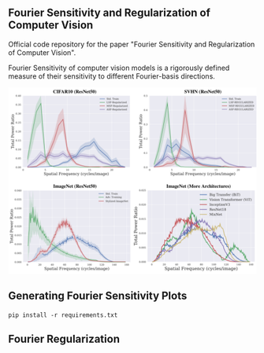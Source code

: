 ## Fourier Sensitivity and Regularization of Computer Vision

Official code repository for the paper "Fourier Sensitivity and Regularization of Computer Vision".

Fourier Sensitivity of computer vision models is a rigorously defined measure of their sensitivity to different Fourier-basis directions.

![Fourier-sensitivity](github-image.png)

## Generating Fourier Sensitivity Plots

```
pip install -r requirements.txt 
```

## Fourier Regularization
